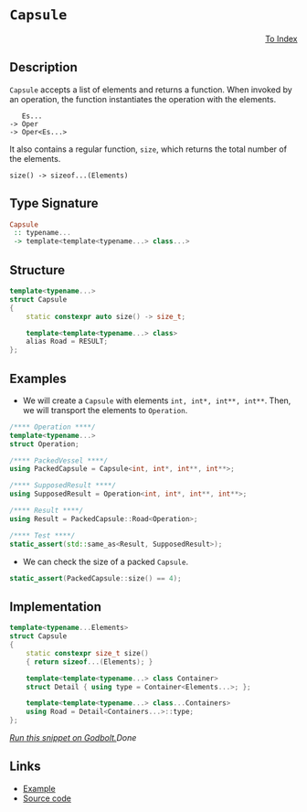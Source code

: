 <!-- Copyright 2024 Feng Mofan
SPDX-License-Identifier: Apache-2.0 -->

# `Capsule`

<p style='text-align: right;'><a href="../utilities.md#capsule">To Index</a></p>

## Description

`Capsule` accepts a list of elements and returns a function.
When invoked by an operation, the function instantiates the operation with the elements.

<pre><code>   Es...
-> Oper
-> Oper&lt;Es...&gt;</code></pre>

It also contains a regular function, `size`, which returns the total number of the elements.

<pre><code>size() -> sizeof...(Elements)</code></pre>

## Type Signature

```Haskell
Capsule
 :: typename...
 -> template<template<typename...> class...>
```

## Structure

```C++
template<typename...>
struct Capsule
{
    static constexpr auto size() -> size_t;

    template<template<typename...> class>
    alias Road = RESULT;
};
```

## Examples

- We will create a `Capsule` with elements `int, int*, int**, int**`.
Then, we will transport the elements to `Operation`.

```C++
/**** Operation ****/
template<typename...>
struct Operation;

/**** PackedVessel ****/
using PackedCapsule = Capsule<int, int*, int**, int**>;

/**** SupposedResult ****/
using SupposedResult = Operation<int, int*, int**, int**>;

/**** Result ****/
using Result = PackedCapsule::Road<Operation>;

/**** Test ****/
static_assert(std::same_as<Result, SupposedResult>);
```

- We can check the size of a packed `Capsule`.

```C++
static_assert(PackedCapsule::size() == 4);
```

## Implementation

```C++
template<typename...Elements>
struct Capsule
{
    static constexpr size_t size()
    { return sizeof...(Elements); }

    template<template<typename...> class Container>
    struct Detail { using type = Container<Elements...>; };

    template<template<typename...> class...Containers>
    using Road = Detail<Containers...>::type;
};
```

[*Run this snippet on Godbolt.*](https://godbolt.org/#z:OYLghAFBqd5QCxAYwPYBMCmBRdBLAF1QCcAaPECAMzwBtMA7AQwFtMQByARg9KtQYEAysib0QXACx8BBAKoBnTAAUAHpwAMvAFYTStJg1DIApACYAQuYukl9ZATwDKjdAGFUtAK4sGEgJykrgAyeAyYAHI%2BAEaYxCAAzNIADqgKhE4MHt6%2BAaSp6Y4CoeFRLLHxSbaY9kUMQgRMxATZPn5cgXaYDpkNTQQlkTFxidIKjc2tuR22EwNhQ%2BUjSQCUtqhexMjsHAD0AFSHR8cnp/u7JhoAggdHANQAIpjJrozIeJgKd8cX17dnAJOvyulxBZgSYWQ3iwdxMCTcyHG6CwVDh2FBoP%2BgOxh2BWLuAEkWMl6GxBEw6t8jnicbTzhjrgRMMSDEy4W4CABPF7MNgAOgF2FJjAICjRoPGxC8DjubiYyQUXnoGIA7FZrndNXdxhS8Mg7mgGONMKpksRtXgAF6YAD6BAt1ogK1BWtharuxEwBE2DAdmFQVAFfIgQuZIoUzoSFjdDwZV1dTJZFMw7MTJOTqe5jFYmCDaINBgUXw85IWxHFGq1kul9qejTobujXnSRjuXJesISD1lsiYZfZobJorzCXRUZjcPVIMrmrTrJT8LnGcXWd5uYF%2BahTCLQZL9fCxDFo5dWubYWAdwASqgmOhO92633aOy932DwoR9gQCB2wupyYVVjKM4yxOlThpe4ADE8EPe1sFUVgSUwKlcUxMDAWBDFwUhaFkPZQ1tmSUUK2nG5jjuAB5F5iF1AQUPpRlmXTNkVx5HNPwlAgpRlKi4lohhJxA8jlCYZAAGtMHQAA1T47Ho4Ez1bETxMkuUFSVPCu1leVFWVeEwgIUg7gM/YjJM0zjMEQ5xWA640PuIQvGSApJMvT4lXtH5QUUi9HOctJXPc2h7ThbteJoup2QMsyrJighDji6zj1s0j8Tc3TPOpbyWwvdKPPvO5lIk9wdI079r1vdlwv4mz/z%2BciABVPky1Drh1RxkBtbclGaCAkW/BQcy6o83Dy4KjL8lz0DGgg0UjOqyPQgEIMOO4hG6AQ73gxD6Hk%2BylvAuN2r1YaeoICAitU0rxBAdJHRWe9QruSR5o4NZaE4ABWXg/A4LRSFQTg3GsaxtQ2LY8PBHhSAITQ3rWMSQE%2ByQ%2BQ0AAOMwzH8fwuE%2B9G0a4FUVWkD6OEkXgWAkDQNFIX7/sBjheAUEAadhv63tIOBYBgRAQA2Ahki8QyKAgNBiToOIIhzThVDRgA2ABaOXJDuYBkH1KQ%2BTMXhJMIEg8HQPR%2BEEEQxHYKQZEERQVHUdnSF0LhSAAdxo5JOB4d6vp%2BuGAc4CihcF%2B0AzuWXFeV1X1buTWzDuCAPHF%2BhzXMBIuBWXg2a0NYICQMXkglsgRdz/OQGAKQzD4OgmUPShoh96IwiaTl3d4evmGITkKOibRujZ6GxaHCiGFoJu7awaIvGAOVaFoZnuF4LAWEMYBxFHmCe7wAA3T4fZNbohZ2aGDJqH3aDwaIaPbjwsB9ri8EpufSC34hogCp5F6MU%2BjDhtYqAMYAFCkh8J2vFfrQ2NsIUQ4gLbgOtmoH2Dt9BLxQCDSw%2Bgz7M0gGsVARFMizwVkiUKphLDWDMPTJ%2BxADbb0wdUWomQXAMHcJ4NoegQgLDKBUPQBQMgCCmO0fIaRuEMEGOwkYjsug9AEH0SYTDpg0PXpIuYwjhjxDEXMXhegdTNCUUsFRawFDg22BIT2HBvq0x9gzEO8slYqzVhrFGMcQz4CIEnKGacYbfzWAgTAt4RhOlIIjSQCQ%2BT%2BASMTDQkgzCSDltTT6ctAik3JqQSmKc%2BRyy4HLNG/gCZy2RrjEJcszF2wZkzFm7j2ZZx5tnPmAchbkEoEXROUs2CcCaCwDeKoFZMALEvKO/g%2BRcFRjrJx%2BtDaO3AabKB0gYFKDgXbXQ5cXbymbsY0xdNeAM39gLIWdxg6h2sd01sHR%2Bmo1jvHPOidYTgjMG4jOHMqkNLiHU0WqAE4jC3EYDoXAaY0GCnEZmEBa521bo3ZupBgXt07t3BwoL%2B4ikHsPH2Y8J5TxnqCheS8V7/XwJ6HoW9Z7/V3sgfeoKj6k3%2Bqfc%2Bjcr47H%2Brfe%2B0Mn4vyUG/DF55v58D/gAoBIDQXjMgebKZshYG23%2BvMxBX8iFWFQRSjBfjsF1DwQQrskqSFkLiBQrAsq9E1HkX4CArh1GO1YaUZRnCBF1ENfwwomRtEcLETqiR9Q1EyL4eIuoUj5gmp0Ro51ORXWKLYaa1O6xNiGODaTVZ5jOCWLDird5F4jkDI0LHXAesXEpxuR40gXifHxD8QkimiQ%2BnhJVJ9fwRMkiROVo7NZvtGa2FKbcip8Aqn80Dk8h5xAmk7FaeHFgCgN76g3kc%2Bc4whlpoNkbWQEyBWW3kDMkVOhEjO1dss/QXtCn0z9jUoOVAQ59oHUOkdyZxinJeecuIlyEgJEzeUzmOdz35w7Y%2BxOIBB3ORtMO/wNpR0EBtKoZWFdfnVwBXXBu7dQXgo7l3HuMKXkDyHiPLFmBx6TzEKih%2B6KP40vnmvXF287aEuJQ/UlJ8z4X05NSm%2BFD6W8EZa/ZkrKv53t/kwf%2BgDMDAJ5Ly6d/KJCCqtgu%2BBy6DASpQTYGV8AsE4IELPXY/UVWWFIes8hlCtVyMdfQxhfqWEMNtaIq1gjLVcLqPplRGn3W%2BuYfa2hCj%2BhmZ9f0S1mjPWLDtXogx5sVneyKdGgDKt%2B2DruF%2Bvkv6U3DPTandOWac1YDzcYxJlMsZ8mvZ9PGkgvkaGvSqDJm71mcBKazLNATPrBMJiqamaNJA4y4BjMwBTSYJB81u%2BtTbjHazy3W6L5S1hP3SM4SQQA%3D%3D)$Done$

## Links

- [Example](../../code/facilities/utilities/capsule/implementation.hpp)
- [Source code](../../../conceptrodon/capsule.hpp)
